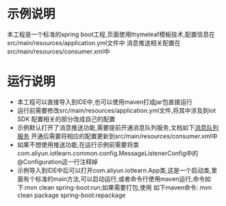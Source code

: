 示例说明
==
本工程是一个标准的spring boot工程,页面使用thymeleaf模板技术,配置信息在src/main/resources/application.yml文件中
消息推送相关配置在src/main/resources/consumer.xml中

运行说明
==
* 本工程可以直接导入到IDE中,也可以使用maven打成jar包直接运行
* 运行前需要修改src/main/resources/application.yml文件,将其中涉及到iot SDK 配置相关的部分改成自己的配置
* 示例默认打开了消息推送功能,需要提前开通消息队列服务,文档如下[消息队列服务](https://www.aliyun.com/product/ons?spm=5176.8142029.cloudEssentials.58.e9396d3e6nqdke)
开通后需要将相应的配置更新到src/main/resources/consumer.xml中
* 如果不想使用推送功能,在运行示例前需要将类com.aliyun.iotlearn.common.config.MessageListenerConfig中的@Configuration这一行注释掉
* 示例导入到IDE中后可以打开com.aliyun.iotlearn.App类,这是一个启动类,里面有个标准的main方法,可以启动运行,或者命令行使用maven运行,命令如下:mvn clean spring-boot:run;如果需要打包,使用
如下maven命令: mvn clean package spring-boot:repackage
